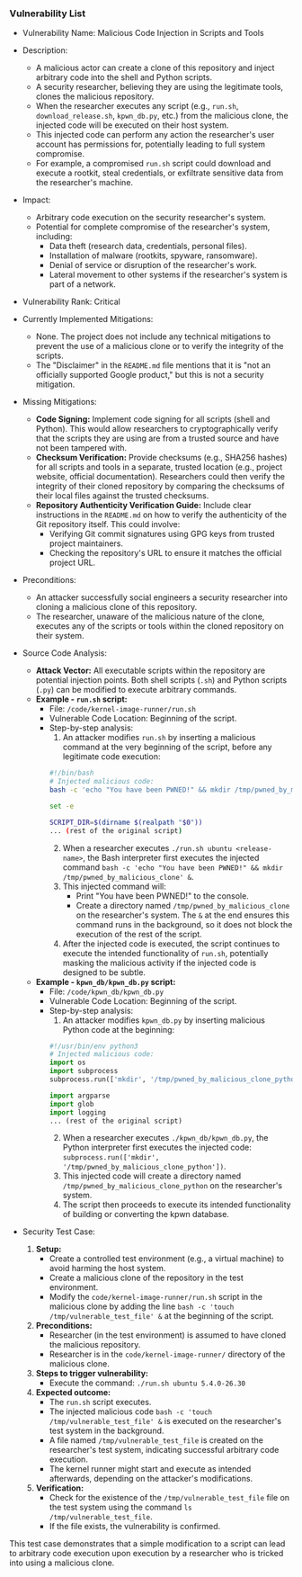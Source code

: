 ### Vulnerability List

- Vulnerability Name: Malicious Code Injection in Scripts and Tools
- Description:
    - A malicious actor can create a clone of this repository and inject arbitrary code into the shell and Python scripts.
    - A security researcher, believing they are using the legitimate tools, clones the malicious repository.
    - When the researcher executes any script (e.g., `run.sh`, `download_release.sh`, `kpwn_db.py`, etc.) from the malicious clone, the injected code will be executed on their host system.
    - This injected code can perform any action the researcher's user account has permissions for, potentially leading to full system compromise.
    - For example, a compromised `run.sh` script could download and execute a rootkit, steal credentials, or exfiltrate sensitive data from the researcher's machine.
- Impact:
    - Arbitrary code execution on the security researcher's system.
    - Potential for complete compromise of the researcher's system, including:
        - Data theft (research data, credentials, personal files).
        - Installation of malware (rootkits, spyware, ransomware).
        - Denial of service or disruption of the researcher's work.
        - Lateral movement to other systems if the researcher's system is part of a network.
- Vulnerability Rank: Critical
- Currently Implemented Mitigations:
    - None. The project does not include any technical mitigations to prevent the use of a malicious clone or to verify the integrity of the scripts.
    - The "Disclaimer" in the `README.md` file mentions that it is "not an officially supported Google product," but this is not a security mitigation.
- Missing Mitigations:
    - **Code Signing:** Implement code signing for all scripts (shell and Python). This would allow researchers to cryptographically verify that the scripts they are using are from a trusted source and have not been tampered with.
    - **Checksum Verification:** Provide checksums (e.g., SHA256 hashes) for all scripts and tools in a separate, trusted location (e.g., project website, official documentation). Researchers could then verify the integrity of their cloned repository by comparing the checksums of their local files against the trusted checksums.
    - **Repository Authenticity Verification Guide:** Include clear instructions in the `README.md` on how to verify the authenticity of the Git repository itself. This could involve:
        - Verifying Git commit signatures using GPG keys from trusted project maintainers.
        - Checking the repository's URL to ensure it matches the official project URL.
- Preconditions:
    - An attacker successfully social engineers a security researcher into cloning a malicious clone of this repository.
    - The researcher, unaware of the malicious nature of the clone, executes any of the scripts or tools within the cloned repository on their system.
- Source Code Analysis:
    - **Attack Vector:** All executable scripts within the repository are potential injection points. Both shell scripts (`.sh`) and Python scripts (`.py`) can be modified to execute arbitrary commands.
    - **Example - `run.sh` script:**
        - File: `/code/kernel-image-runner/run.sh`
        - Vulnerable Code Location: Beginning of the script.
        - Step-by-step analysis:
            1. An attacker modifies `run.sh` by inserting a malicious command at the very beginning of the script, before any legitimate code execution:
            ```bash
            #!/bin/bash
            # Injected malicious code:
            bash -c 'echo "You have been PWNED!" && mkdir /tmp/pwned_by_malicious_clone' &

            set -e

            SCRIPT_DIR=$(dirname $(realpath "$0"))
            ... (rest of the original script)
            ```
            2. When a researcher executes `./run.sh ubuntu <release-name>`, the Bash interpreter first executes the injected command `bash -c 'echo "You have been PWNED!" && mkdir /tmp/pwned_by_malicious_clone' &`.
            3. This injected command will:
                - Print "You have been PWNED!" to the console.
                - Create a directory named `/tmp/pwned_by_malicious_clone` on the researcher's system. The `&` at the end ensures this command runs in the background, so it does not block the execution of the rest of the script.
            4. After the injected code is executed, the script continues to execute the intended functionality of `run.sh`, potentially masking the malicious activity if the injected code is designed to be subtle.
    - **Example - `kpwn_db/kpwn_db.py` script:**
        - File: `/code/kpwn_db/kpwn_db.py`
        - Vulnerable Code Location: Beginning of the script.
        - Step-by-step analysis:
            1. An attacker modifies `kpwn_db.py` by inserting malicious Python code at the beginning:
            ```python
            #!/usr/bin/env python3
            # Injected malicious code:
            import os
            import subprocess
            subprocess.run(['mkdir', '/tmp/pwned_by_malicious_clone_python'])

            import argparse
            import glob
            import logging
            ... (rest of the original script)
            ```
            2. When a researcher executes `./kpwn_db/kpwn_db.py`, the Python interpreter first executes the injected code: `subprocess.run(['mkdir', '/tmp/pwned_by_malicious_clone_python'])`.
            3. This injected code will create a directory named `/tmp/pwned_by_malicious_clone_python` on the researcher's system.
            4. The script then proceeds to execute its intended functionality of building or converting the kpwn database.

- Security Test Case:
    1. **Setup:**
        - Create a controlled test environment (e.g., a virtual machine) to avoid harming the host system.
        - Create a malicious clone of the repository in the test environment.
        - Modify the `code/kernel-image-runner/run.sh` script in the malicious clone by adding the line `bash -c 'touch /tmp/vulnerable_test_file' &` at the beginning of the script.
    2. **Preconditions:**
        - Researcher (in the test environment) is assumed to have cloned the malicious repository.
        - Researcher is in the `code/kernel-image-runner/` directory of the malicious clone.
    3. **Steps to trigger vulnerability:**
        - Execute the command: `./run.sh ubuntu 5.4.0-26.30`
    4. **Expected outcome:**
        - The `run.sh` script executes.
        - The injected malicious code `bash -c 'touch /tmp/vulnerable_test_file' &` is executed on the researcher's test system in the background.
        - A file named `/tmp/vulnerable_test_file` is created on the researcher's test system, indicating successful arbitrary code execution.
        - The kernel runner might start and execute as intended afterwards, depending on the attacker's modifications.
    5. **Verification:**
        - Check for the existence of the `/tmp/vulnerable_test_file` file on the test system using the command `ls /tmp/vulnerable_test_file`.
        - If the file exists, the vulnerability is confirmed.

This test case demonstrates that a simple modification to a script can lead to arbitrary code execution upon execution by a researcher who is tricked into using a malicious clone.